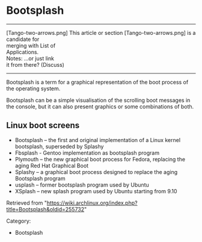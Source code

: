 Bootsplash
==========

  ------------------------ ------------------------ ------------------------
  [Tango-two-arrows.png]   This article or section  [Tango-two-arrows.png]
                           is a candidate for       
                           merging with List of     
                           Applications.            
                           Notes: ...or just link   
                           it from there? (Discuss) 
  ------------------------ ------------------------ ------------------------

Bootsplash is a term for a graphical representation of the boot process
of the operating system.

Bootsplash can be a simple visualisation of the scrolling boot messages
in the console, but it can also present graphics or some combinations of
both.

Linux boot screens
------------------

-   Bootsplash – the first and original implementation of a Linux kernel
    bootsplash, superseded by Splashy
-   Fbsplash - Gentoo implementation as bootsplash program
-   Plymouth – the new graphical boot process for Fedora, replacing the
    aging Red Hat Graphical Boot
-   Splashy – a graphical boot process designed to replace the aging
    Bootsplash program
-   usplash – former bootsplash program used by Ubuntu
-   XSplash – new splash program used by Ubuntu starting from 9.10

Retrieved from
"https://wiki.archlinux.org/index.php?title=Bootsplash&oldid=255732"

Category:

-   Bootsplash

